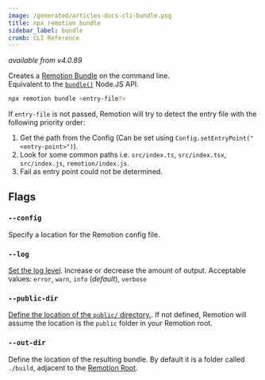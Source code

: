 ```yaml
---
image: /generated/articles-docs-cli-bundle.png
title: npx remotion bundle
sidebar_label: bundle
crumb: CLI Reference
---
```


_available from v4.0.89_

Creates a [Remotion Bundle](/docs/terminology/bundle) on the command line.  
Equivalent to the [`bundle()`](/docs/bundle) Node.JS API.

```bash
npx remotion bundle <entry-file?>
```

If `entry-file` is not passed, Remotion will try to detect the entry file with the following priority order:

1. Get the path from the Config (Can be set using `Config.setEntryPoint("<entry-point>")`).
2. Look for some common paths i.e. `src/index.ts`, `src/index.tsx`, `src/index.js`, `remotion/index.js`.
3. Fail as entry point could not be determined.

## Flags

### `--config`

Specify a location for the Remotion config file.

### `--log`

[Set the log level](/docs/config#setlevel). Increase or decrease the amount of output. Acceptable values: `error`, `warn`, `info` (_default_), `verbose`

### `--public-dir`

[Define the location of the `public/` directory.](/docs/config#setpublicdir). If not defined, Remotion will assume the location is the `public` folder in your Remotion root.

### `--out-dir`

Define the location of the resulting bundle. By default it is a folder called `./build`, adjacent to the [Remotion Root](/docs/terminology/remotion-root).
